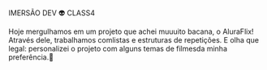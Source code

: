 IMERSÃO DEV 👽 CLASS4

Hoje mergulhamos em um projeto que achei muuuito bacana, o AluraFlix! Através dele, trabalhamos comlistas e estruturas de repetições. E olha que legal: personalizei o projeto com alguns temas de filmesda minha preferência.🚀
